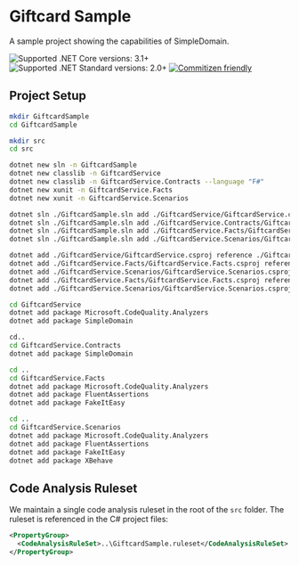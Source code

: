 # Giftcard Sample

A sample project showing the capabilities of SimpleDomain.

![Supported .NET Core versions: 3.1+](https://img.shields.io/badge/Core-3.1+-blue.svg)
![Supported .NET Standard versions: 2.0+](https://img.shields.io/badge/Standard-2.0+-blue.svg)
[![Commitizen friendly](https://img.shields.io/badge/commitizen-friendly-brightgreen.svg)](http://commitizen.github.io/cz-cli/)

## Project Setup

```bash
mkdir GiftcardSample
cd GiftcardSample

mkdir src
cd src

dotnet new sln -n GiftcardSample
dotnet new classlib -n GiftcardService
dotnet new classlib -n GiftcardService.Contracts --language "F#"
dotnet new xunit -n GiftcardService.Facts
dotnet new xunit -n GiftcardService.Scenarios

dotnet sln ./GiftcardSample.sln add ./GiftcardService/GiftcardService.csproj
dotnet sln ./GiftcardSample.sln add ./GiftcardService.Contracts/GiftcardService.Contracts.fsproj
dotnet sln ./GiftcardSample.sln add ./GiftcardService.Facts/GiftcardService.Facts.csproj
dotnet sln ./GiftcardSample.sln add ./GiftcardService.Scenarios/GiftcardService.Scenarios.csproj

dotnet add ./GiftcardService/GiftcardService.csproj reference ./GiftcardService.Contracts/GiftcardService.Contracts.fsproj
dotnet add ./GiftcardService.Facts/GiftcardService.Facts.csproj reference ./GiftcardService.Contracts/GiftcardService.Contracts.fsproj
dotnet add ./GiftcardService.Scenarios/GiftcardService.Scenarios.csproj reference ./GiftcardService.Contracts/GiftcardService.Contracts.fsproj
dotnet add ./GiftcardService.Facts/GiftcardService.Facts.csproj reference ./GiftcardService/GiftcardService.csproj
dotnet add ./GiftcardService.Scenarios/GiftcardService.Scenarios.csproj reference ./GiftcardService/GiftcardService.csproj

cd GiftcardService
dotnet add package Microsoft.CodeQuality.Analyzers
dotnet add package SimpleDomain

cd..
cd GiftcardService.Contracts
dotnet add package SimpleDomain

cd ..
cd GiftcardService.Facts
dotnet add package Microsoft.CodeQuality.Analyzers
dotnet add package FluentAssertions
dotnet add package FakeItEasy

cd ..
cd GiftcardService.Scenarios
dotnet add package Microsoft.CodeQuality.Analyzers
dotnet add package FluentAssertions
dotnet add package FakeItEasy
dotnet add package XBehave
```

## Code Analysis Ruleset

We maintain a single code analysis ruleset in the root of the `src` folder. The ruleset is referenced in the C# project files:

```xml
<PropertyGroup>
  <CodeAnalysisRuleSet>..\GiftcardSample.ruleset</CodeAnalysisRuleSet>
</PropertyGroup>
```
